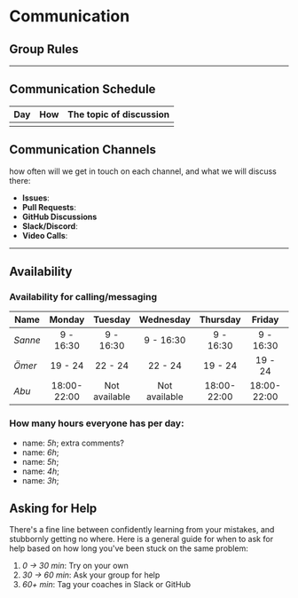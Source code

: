 # Communication

## Group Rules

<!-- any general rules you'd like to set for your group? -->

---

## Communication Schedule

| Day | How | The topic of discussion |
| --- | :-: | ----------------------- |
|     |     |                         |

## Communication Channels

how often will we get in touch on each channel, and what we will discuss there:

- **Issues**:
- **Pull Requests**:
- **GitHub Discussions**
- **Slack/Discord**:
- **Video Calls**:

---

## Availability

### Availability for calling/messaging

| Name    | Monday  | Tuesday | Wednesday | Thursday | Friday  | Saturday | Sunday  |
| ------ | :-----: | :-----: | :-------: | :------: | :-----: | :------: | :-----: |
| _Sanne_| 9 - 16:30 | 9 - 16:30 | 9 - 16:30  | 9 - 16:30| 9 - 16:30| 9 - 16:30  | 9 - 16:30 |
| _Ömer_| 19 - 24 | 22 - 24 | 22 - 24  | 19 - 24 | 19 - 24 | 19 - 24   | 19 - 24  |
| _Abu_| 18:00-22:00 | Not available | Not available  | 18:00-22:00| 18:00-22:00| 10 - 17:00  | 10 - 17:00 |

### How many hours everyone has per day:

- name: _5h_; extra comments?
- name: _6h_;
- name: _5h_;
- name: _4h_;
- name: _3h_;

## Asking for Help

There's a fine line between confidently learning from your mistakes, and stubbornly getting no where. Here is a general guide for when to ask for help based on how long you've been stuck on the same problem:

1. _0 -> 30 min_: Try on your own
2. _30 -> 60 min_: Ask your group for help
3. _60+ min_: Tag your coaches in Slack or GitHub
